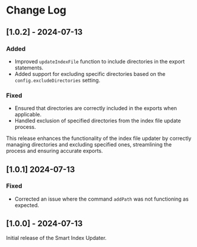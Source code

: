 # Change Log

## [1.0.2] - 2024-07-13

### Added

- Improved `updateIndexFile` function to include directories in the export statements.
- Added support for excluding specific directories based on the `config.excludeDirectories` setting.

### Fixed

- Ensured that directories are correctly included in the exports when applicable.
- Handled exclusion of specified directories from the index file update process.

This release enhances the functionality of the index file updater by correctly managing directories and excluding specified ones, streamlining the process and ensuring accurate exports.

## [1.0.1] 2024-07-13

### Fixed

- Corrected an issue where the command `addPath` was not functioning as expected.

## [1.0.0] - 2024-07-13

Initial release of the Smart Index Updater.
